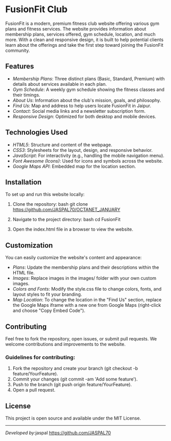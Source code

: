 # FusionFit Club

FusionFit is a modern, premium fitness club website offering various gym plans and fitness services. The website provides information about membership plans, services offered, gym schedule, location, and much more. With a clean and responsive design, it is built to help potential clients learn about the offerings and take the first step toward joining the FusionFit community.

## Features

- *Membership Plans*: Three distinct plans (Basic, Standard, Premium) with details about services available in each plan.
- *Gym Schedule*: A weekly gym schedule showing the fitness classes and their timings.
- *About Us*: Information about the club's mission, goals, and philosophy.
- *Find Us*: Map and address to help users locate FusionFit in Jaipur.
- *Contact*: Social media links and a newsletter subscription form.
- *Responsive Design*: Optimized for both desktop and mobile devices.

## Technologies Used

- *HTML5*: Structure and content of the webpage.
- *CSS3*: Stylesheets for the layout, design, and responsive behavior.
- *JavaScript*: For interactivity (e.g., handling the mobile navigation menu).
- *Font Awesome (Icons)*: Used for icons and symbols across the website.
- *Google Maps API*: Embedded map for the location section.

## Installation

To set up and run this website locally:

1. Clone the repository:
    bash
    git clone https://github.com/JASPAL70/OCTANET_JANUARY
    

2. Navigate to the project directory:
    bash
    cd FusionFit
    

3. Open the index.html file in a browser to view the website.


## Customization

You can easily customize the website's content and appearance:

- *Plans*: Update the membership plans and their descriptions within the HTML file.
- *Images*: Replace images in the images/ folder with your own custom images.
- *Colors and Fonts*: Modify the style.css file to change colors, fonts, and layout styles to fit your branding.
- *Map Location*: To change the location in the "Find Us" section, replace the Google Maps iframe with a new one from Google Maps (right-click and choose "Copy Embed Code").

## Contributing

Feel free to fork the repository, open issues, or submit pull requests. We welcome contributions and improvements to the website.

### Guidelines for contributing:
1. Fork the repository and create your branch (git checkout -b feature/YourFeature).
2. Commit your changes (git commit -am 'Add some feature').
3. Push to the branch (git push origin feature/YourFeature).
4. Open a pull request.

## License

This project is open source and available under the MIT License.

---

*Developed by*:jaspal https://github.com/JASPAL70